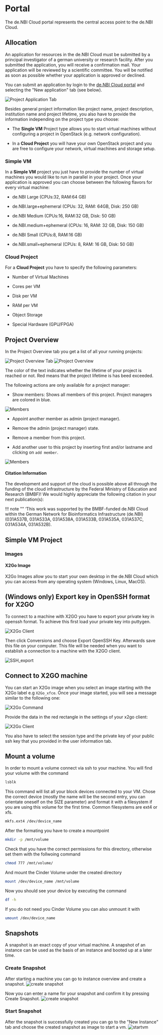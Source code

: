 # Portal

The de.NBI Cloud portal represents the central access point to the de.NBI Cloud.

## Allocation

An application for resources in the de.NBI Cloud must be submitted by a principal investigator of a german university or research facility.
After you submitted the application, you will receive a confirmation mail. Your application will be reviewed by a scientific committee.
You will be notified as soon as possible whether your application is approved or declined. 

You can submit an application by login to the [de.NBI Cloud portal](https://cloud.denbi.de/portal/) and selecting the "New application" tab (see below).

![Project Application Tab](img/project_application_tab.png)

Besides general project information like project name, project description, institution name and project lifetime, you also have to provide the information
independing on the project type you choose:
 
 * The **Single VM** Project type allows you to start virtual machines without configuring a project in OpenStack (e.g. network configuration). 

 * In a **Cloud Project**  you will have your own OpenStack project and you are free to configure your network, virtual machines and storage setup.

### Simple VM

In a **Simple VM** project you just have to provide the number of virtual machines you would like to run in parallel in your project.
Once your application is approved you can choose between the following flavors for every virtual machine:

* de.NBI Large (CPUs:32, RAM:64 GB)

* de.NBI.large+ephemeral (CPUs: 32, RAM: 64GB, Disk: 250 GB)

* de.NBI Medium (CPUs:16, RAM:32 GB, Disk: 50 GB)

* de.NBI.medium+ephemeral (CPUs: 16, RAM: 32 GB, Disk: 150 GB)

* de.NBI Small (CPUs:8, RAM:16 GB)

* de.NBI.small+ephemeral (CPUs: 8, RAM: 16 GB, Disk: 50 GB)

### Cloud Project

For a **Cloud Project** you have to specify the following parameters:

* Number of Virtual Machines

* Cores per VM

* Disk per VM

* RAM per VM

* Object Storage

* Special Hardware (GPU/FPGA)

## Project Overview

In the Project Overview tab you get a list of all your running projects:

![Project Overview Tab](img/overview_tab.png)
![Project Overview](img/overview.png)


The color of the text indicates whether the lifetime of your project is reached or not. Red means that the project lifetime
is has beed exceeded.

The following actions are only available for a project manager:

* Show members: Shows all members of this project. Project managers are colored in blue.
    
![Members](img/members.png)

* Appoint another member as admin (project manager).

* Remove the admin (project manager) state.

* Remove a member from this project.
    
* Add another user to this project by inserting first and/or lastname and clicking on `add member`.
   
![Members](img/add_members.png)

#### Citation Information
The development and support of the cloud is possible above all through the funding of the cloud infrastructure by the Federal Ministry of Education and Research (BMBF)! We would highly appreciate the following citation in your next publication(s):

!!! note "" 
    ‘This work was supported by the BMBF-funded de.NBI Cloud within the German Network for Bioinformatics Infrastructure (de.NBI) (031A537B, 031A533A, 031A538A, 031A533B, 031A535A, 031A537C, 031A534A, 031A532B).  

## Simple VM Project

### Images

#### X2Go Image

X2Go Images allow you to start your own desktop in the de.NBI Cloud which you can access from
any operating system (Windows, Linux, MacOS).

## (Windows only) Export key in OpenSSH format for X2GO

To connect to a machine with X2GO you have to export your private key in openssh format. To achieve this first load your private key into puttygen.

![X2Go Client](img/putty_private.png)

Then click Conversions and choose Export OpenSSH Key. Afterwards save this file on your computer. This file will be needed when you want to establish a connection to a machine with the X2GO client.

![SSH_export](img/putty_export.png)

## Connect to X2GO machine

You can start an X2Go image when you select an image starting with the X2Go label e.g `X2Go_xfce`.
Once your image started, you will see a message similar to the following one:

![X2Go Command](img/x2go_command.png)

Provide the data in the red rectangle in the settings of your x2go client:

![X2Go Client](img/x2go_client.png)

You also have to select the session type and the private key of your public ssh key that you provided in the user information tab.

## Mount a volume

In order to mount a volume connect via ssh to your machine.
You will find your volume with the command

```BASH
lsblk
```

This command will list all your block devices connected to your VM.
Chose the correct device (mostly the name will be the second entry, you can orientate oneself on the SIZE parameter) and format it with a filesystem if you are using this volume for the first time.
Common filesystems are ext4 or xfs.

```BASH
mkfs.ext4 /dev/device_name
```

After the formating you have to create a mountpoint

```BASH
mkdir -p /mnt/volume
```

Check that you have the correct permissions for this directory, otherwise set them with the follwoing command

```BASH
chmod 777 /mnt/volume/
```

And mount the Cinder Volume under the created directory

```BASH
mount /dev/device_name /mnt/volume
```

Now you should see your device by executing the command

```BASH
df -h
```

If you do not need you Cinder Volume you can also unmount it with

```BASH
umount /dev/device_name
```

## Snapshots

A snapshot is an exact copy of your virtual machine. A snapshot of an instance can be used as the basis of an instance and booted up at a later time. 

### Create Snapshot

After starting a machine you can go to instance overview and create a snapshot. ![create snapshot](img/createsnap.png)

Now you can enter a name for your snapshot and confirm it by pressing Create Snapshot. ![create snapshot](img/createsnap2.png)

### Start Snapshot

After the snapshot is successfully created you can go to the "New Instance" tab and choose the created snapshot as image to start a vm. ![startvm](img/startsnap.png)

